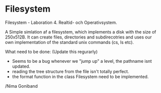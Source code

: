 # Filesystem
Filesystem - Laboration 4. Realtid- och Operativsystem.

A Simple simlation af a filesystem, which implements a disk with the size of 250x512B. 
It can create files, directories and subdirecotries and uses our own implementation of the standard unix commands (cs, ls etc).



What need to be done: (Update this regurarly) 
 - Seems to be a bug whenever we "jump up" a level, the pathname isnt updated.
 - reading the tree structure from the file isn't totally perfect. 
 - the format function in the class Filesystem need to be implemented.
 
 
 
 /Nima Goniband
